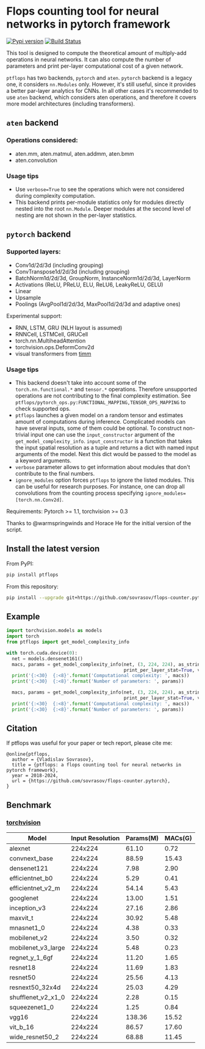 # Flops counting tool for neural networks in pytorch framework
[![Pypi version](https://img.shields.io/pypi/v/ptflops.svg)](https://pypi.org/project/ptflops/)
[![Build Status](https://travis-ci.com/sovrasov/flops-counter.pytorch.svg?branch=master)](https://travis-ci.com/sovrasov/flops-counter.pytorch)

This tool is designed to compute the theoretical amount of multiply-add operations
in neural networks. It can also compute the number of parameters and
print per-layer computational cost of a given network.

`ptflops` has two backends, `pytorch` and `aten`. `pytorch` backend is a legacy one, it considers `nn.Modules` only. However,
it's still useful, since it provides a better par-layer analytics for CNNs. In all other cases it's recommended to use
`aten` backend, which considers aten operations, and therefore it covers more model architectures (including transformers).

## `aten` backend
### Operations considered:
- aten.mm, aten.matmul, aten.addmm, aten.bmm
- aten.convolution

### Usage tips
- Use `verbose=True` to see the operations which were not considered during complexity computation.
- This backend prints per-module statistics only for modules directly nested into the root `nn.Module`.
Deeper modules at the second level of nesting are not shown in the per-layer statistics.

## `pytorch` backend
### Supported layers:
- Conv1d/2d/3d (including grouping)
- ConvTranspose1d/2d/3d (including grouping)
- BatchNorm1d/2d/3d, GroupNorm, InstanceNorm1d/2d/3d, LayerNorm
- Activations (ReLU, PReLU, ELU, ReLU6, LeakyReLU, GELU)
- Linear
- Upsample
- Poolings (AvgPool1d/2d/3d, MaxPool1d/2d/3d and adaptive ones)

Experimental support:
- RNN, LSTM, GRU (NLH layout is assumed)
- RNNCell, LSTMCell, GRUCell
- torch.nn.MultiheadAttention
- torchvision.ops.DeformConv2d
- visual transformers from [timm](https://github.com/huggingface/pytorch-image-models)

### Usage tips

- This backend doesn't take into account some of the `torch.nn.functional.*` and `tensor.*` operations. Therefore unsupported operations are
not contributing to the final complexity estimation. See `ptflops/pytorch_ops.py:FUNCTIONAL_MAPPING,TENSOR_OPS_MAPPING` to check supported ops.
- `ptflops` launches a given model on a random tensor and estimates amount of computations during inference. Complicated models can have several inputs, some of them could be optional. To construct non-trivial input one can use the `input_constructor` argument of the `get_model_complexity_info`. `input_constructor` is a function that takes the input spatial resolution as a tuple and returns a dict with named input arguments of the model. Next this dict would be passed to the model as a keyword arguments.
- `verbose` parameter allows to get information about modules that don't contribute to the final numbers.
- `ignore_modules` option forces `ptflops` to ignore the listed modules. This can be useful
for research purposes. For instance, one can drop all convolutions from the counting process
specifying `ignore_modules=[torch.nn.Conv2d]`.

Requirements: Pytorch >= 1.1, torchvision >= 0.3

Thanks to @warmspringwinds and Horace He for the initial version of the script.

## Install the latest version
From PyPI:
```bash
pip install ptflops
```

From this repository:
```bash
pip install --upgrade git+https://github.com/sovrasov/flops-counter.pytorch.git
```

## Example
```python
import torchvision.models as models
import torch
from ptflops import get_model_complexity_info

with torch.cuda.device(0):
  net = models.densenet161()
  macs, params = get_model_complexity_info(net, (3, 224, 224), as_strings=True, backend='pytorch'
                                           print_per_layer_stat=True, verbose=True)
  print('{:<30}  {:<8}'.format('Computational complexity: ', macs))
  print('{:<30}  {:<8}'.format('Number of parameters: ', params))

  macs, params = get_model_complexity_info(net, (3, 224, 224), as_strings=True, backend='aten'
                                           print_per_layer_stat=True, verbose=True)
  print('{:<30}  {:<8}'.format('Computational complexity: ', macs))
  print('{:<30}  {:<8}'.format('Number of parameters: ', params))
```

## Citation
If ptflops was useful for your paper or tech report, please cite me:
```
@online{ptflops,
  author = {Vladislav Sovrasov},
  title = {ptflops: a flops counting tool for neural networks in pytorch framework},
  year = 2018-2024,
  url = {https://github.com/sovrasov/flops-counter.pytorch},
}
```

## Benchmark

### [torchvision](https://pytorch.org/vision/0.16/models.html)

Model                  | Input Resolution | Params(M) | MACs(G)
---                    |---               |---        |---
alexnet                | 224x224          | 61.10     | 0.72
convnext_base          | 224x224          | 88.59     | 15.43
densenet121            | 224x224          | 7.98      | 2.90
efficientnet_b0        | 224x224          | 5.29      | 0.41
efficientnet_v2_m      | 224x224          | 54.14     | 5.43
googlenet              | 224x224          | 13.00     | 1.51
inception_v3           | 224x224          | 27.16     | 2.86
maxvit_t               | 224x224          | 30.92     | 5.48
mnasnet1_0             | 224x224          | 4.38      | 0.33
mobilenet_v2           | 224x224          | 3.50      | 0.32
mobilenet_v3_large     | 224x224          | 5.48      | 0.23
regnet_y_1_6gf         | 224x224          | 11.20     | 1.65
resnet18               | 224x224          | 11.69     | 1.83
resnet50               | 224x224          | 25.56     | 4.13
resnext50_32x4d        | 224x224          | 25.03     | 4.29
shufflenet_v2_x1_0     | 224x224          | 2.28      | 0.15
squeezenet1_0          | 224x224          | 1.25      | 0.84
vgg16                  | 224x224          | 138.36    | 15.52
vit_b_16               | 224x224          | 86.57     | 17.60
wide_resnet50_2        | 224x224          | 68.88     | 11.45
